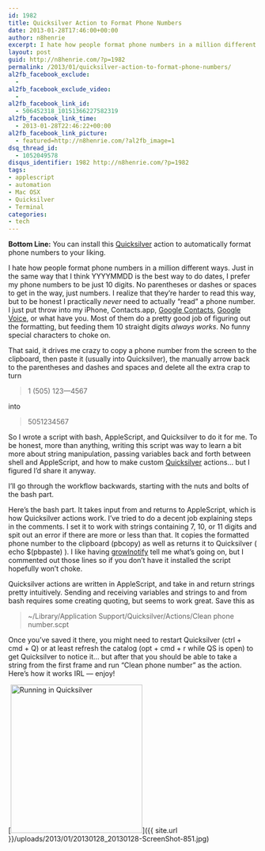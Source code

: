 ```yaml
---
id: 1982
title: Quicksilver Action to Format Phone Numbers
date: 2013-01-28T17:46:00+00:00
author: n8henrie
excerpt: I hate how people format phone numbers in a million different ways. Just in the same way that I think YYYYMMDD is the best way to do dates, I prefer my phone numbers to be just 10 digits. No parentheses or dashes or spaces to get in the way, just numbers. I realize that they’re harder to read this way, but to be honest I practically never need to actually “read” a phone number. I just put throw into my iPhone, Contacts.app, Google Contacts, Google Voice, or what have you. Most of them do a pretty good job of figuring out the formatting, but feeding them 10 straight digits always works. No funny special characters to choke on.
layout: post
guid: http://n8henrie.com/?p=1982
permalink: /2013/01/quicksilver-action-to-format-phone-numbers/
al2fb_facebook_exclude:
  - 
al2fb_facebook_exclude_video:
  - 
al2fb_facebook_link_id:
  - 506452318_10151366227582319
al2fb_facebook_link_time:
  - 2013-01-28T22:46:22+00:00
al2fb_facebook_link_picture:
  - featured=http://n8henrie.com/?al2fb_image=1
dsq_thread_id:
  - 1052049578
disqus_identifier: 1982 http://n8henrie.com/?p=1982
tags:
- applescript
- automation
- Mac OSX
- Quicksilver
- Terminal
categories:
- tech
---
```

**Bottom Line:** You can install this <a target="_blank" href="http://qsapp.com/">Quicksilver</a> action to automatically format phone numbers to your liking.
  
<!--more-->

I hate how people format phone numbers in a million different ways. Just in the same way that I think YYYYMMDD is the best way to do dates, I prefer my phone numbers to be just 10 digits. No parentheses or dashes or spaces to get in the way, just numbers. I realize that they’re harder to read this way, but to be honest I practically _never_ need to actually “read” a phone number. I just put throw into my iPhone, Contacts.app, <a target="_blank" href="https://google.com/contacts">Google Contacts</a>, <a target="_blank" href="https://voice.google.com">Google Voice</a>, or what have you. Most of them do a pretty good job of figuring out the formatting, but feeding them 10 straight digits _always works_. No funny special characters to choke on.

That said, it drives me crazy to copy a phone number from the screen to the clipboard, then paste it (usually into Quicksilver), the manually arrow back to the parentheses and dashes and spaces and delete all the extra crap to turn

> 1 (505) 123—4567

into

> 5051234567

So I wrote a script with bash, AppleScript, and Quicksilver to do it for me. To be honest, more than anything, writing this script was way to learn a bit more about string manipulation, passing variables back and forth between shell and AppleScript, and how to make custom <a target="_blank" href="http://qsapp.com/">Quicksilver</a> actions… but I figured I’d share it anyway.

I’ll go through the workflow backwards, starting with the nuts and bolts of the bash part.

Here’s the bash part. It takes input from and returns to AppleScript, which is how Quicksilver actions work. I’ve tried to do a decent job explaining steps in the comments. I set it to work with strings containing 7, 10, or 11 digits and spit out an error if there are more or less than that. It copies the formatted phone number to the clipboard (pbcopy) as well as returns it to Quicksilver ( echo $(pbpaste) ). I like having <a target="_blank" href="http://growl.info/extras.php#growlnotify">growlnotify</a> tell me what’s going on, but I commented out those lines so if you don’t have it installed the script hopefully won’t choke.



Quicksilver actions are written in AppleScript, and take in and return strings pretty intuitively. Sending and receiving variables and strings to and from bash requires some creating quoting, but seems to work great. Save this as 

> ~/Library/Application Support/Quicksilver/Actions/Clean phone number.scpt



Once you’ve saved it there, you might need to restart Quicksilver (ctrl + cmd + Q) or at least refresh the catalog (opt + cmd + r while QS is open) to get Quicksilver to notice it… but after that you should be able to take a string from the first frame and run “Clean phone number” as the action. Here’s how it works IRL — enjoy!

[<img src="{{ site.url }}/uploads/2013/01/20130128_20130128-ScreenShot-851-266x300.jpg" alt="Running in Quicksilver" width="266" height="300" class="aligncenter size-medium wp-image-1988" srcset="{{ site.url }}/uploads/2013/01/20130128_20130128-ScreenShot-851-266x300.jpg 266w, http://n8henrie.com/uploads/2013/01/20130128_20130128-ScreenShot-851.jpg 361w" sizes="(max-width: 266px) 100vw, 266px" />]({{ site.url }}/uploads/2013/01/20130128_20130128-ScreenShot-851.jpg)